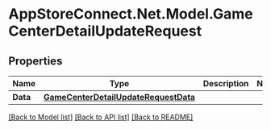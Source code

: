 # AppStoreConnect.Net.Model.GameCenterDetailUpdateRequest

## Properties

Name | Type | Description | Notes
------------ | ------------- | ------------- | -------------
**Data** | [**GameCenterDetailUpdateRequestData**](GameCenterDetailUpdateRequestData.md) |  | 

[[Back to Model list]](../README.md#documentation-for-models) [[Back to API list]](../README.md#documentation-for-api-endpoints) [[Back to README]](../README.md)

